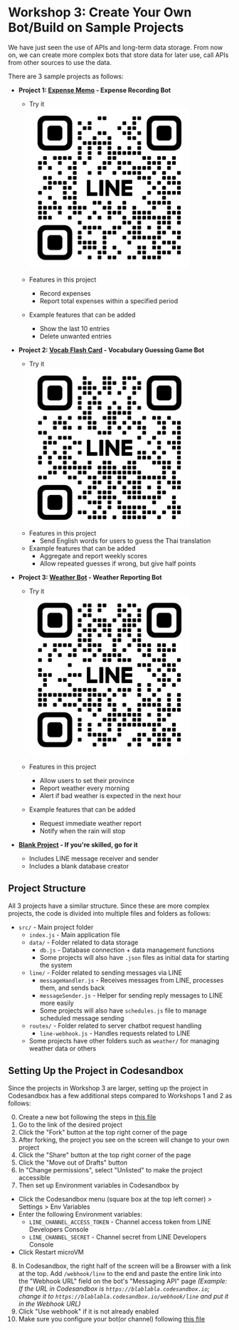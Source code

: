 # Workshop 3: Create Your Own Bot/Build on Sample Projects

We have just seen the use of APIs and long-term data storage.
From now on, we can create more complex bots that store data for later use, call APIs from other sources to use the data.

There are 3 sample projects as follows:

- **Project 1: [Expense Memo](https://codesandbox.io/p/devbox/expense-memo-template-en-tqwrzm) - Expense Recording Bot**
  - Try it  
    [![Expense QR](/en/expense-en-qr.png)](https://lin.ee/yplyCvT)
  - Features in this project
    - Record expenses
    - Report total expenses within a specified period

  - Example features that can be added
    - Show the last 10 entries
    - Delete unwanted entries

- **Project 2: [Vocab Flash Card](https://codesandbox.io/p/devbox/vocab-flashcard-template-en-g3wlsl) - Vocabulary Guessing Game Bot**
  - Try it  
    [![Vocab QR](/en/vocab-en-qr.png)](https://lin.ee/B5h9G6fO)
  - Features in this project
    - Send English words for users to guess the Thai translation
  - Example features that can be added
    - Aggregate and report weekly scores
    - Allow repeated guesses if wrong, but give half points

- **Project 3: [Weather Bot](https://codesandbox.io/p/devbox/weather-bot-template-en-rj5jyl) - Weather Reporting Bot**
  - Try it  
    [![Weather QR](/en/weather-en-qr.png)](https://lin.ee/tYYjzsC)
  - Features in this project
    - Allow users to set their province
    - Report weather every morning
    - Alert if bad weather is expected in the next hour

  - Example features that can be added
    - Request immediate weather report
    - Notify when the rain will stop

- **[Blank Project](https://codesandbox.io/p/devbox/empty-template-en-dvnf3k) - If you're skilled, go for it**
  - Includes LINE message receiver and sender
  - Includes a blank database creator

## Project Structure

All 3 projects have a similar structure. Since these are more complex projects, the code is divided into multiple files and folders as follows:

- `src/` - Main project folder
  - `index.js` - Main application file
  - `data/` - Folder related to data storage
    - `db.js` - Database connection + data management functions
    - Some projects will also have `.json` files as initial data for starting the system
  - `line/` - Folder related to sending messages via LINE
    - `messageHandler.js` - Receives messages from LINE, processes them, and sends back
    - `messageSender.js` - Helper for sending reply messages to LINE more easily
    - Some projects will also have `schedules.js` file to manage scheduled message sending
  - `routes/` - Folder related to server chatbot request handling
    - `line-webhook.js` - Handles requests related to LINE
  - Some projects have other folders such as `weather/` for managing weather data or others

## Setting Up the Project in Codesandbox

Since the projects in Workshop 3 are larger, setting up the project in Codesandbox has a few additional steps compared to Workshops 1 and 2 as follows:

0. Create a new bot following the steps in [this file](0_Create_LINE_bot.md)
1. Go to the link of the desired project
2. Click the "Fork" button at the top right corner of the page
3. After forking, the project you see on the screen will change to your own project
4. Click the "Share" button at the top right corner of the page
5. Click the "Move out of Drafts" button
6. In "Change permissions", select "Unlisted" to make the project accessible
7. Then set up Environment variables in Codesandbox by
  - Click the Codesandbox menu (square box at the top left corner) > Settings > Env Variables
  - Enter the following Environment variables:
    - `LINE_CHANNEL_ACCESS_TOKEN` - Channel access token from LINE Developers Console
    - `LINE_CHANNEL_SECRET` - Channel secret from LINE Developers Console
  - Click Restart microVM
8. In Codesandbox, the right half of the screen will be a Browser with a link at the top. Add `/webhook/line` to the end and paste the entire link into the "Webhook URL" field on the bot's "Messaging API" page _(Example: If the URL in Codesandbox is `https://blablabla.codesandbox.io`; change it to `https://blablabla.codesandbox.io/webhook/line` and put it in the Webhook URL)_
9. Click "Use webhook" if it is not already enabled
10. Make sure you configure your bot(or channel) following [this file](0_2_Config_LINE_bot.md)
